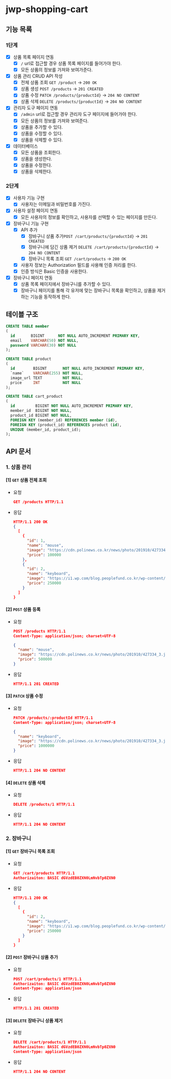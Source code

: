 # jwp-shopping-cart

## 기능 목록

### 1단계
- [x] 상품 목록 페이지 연동
    - [x] `/` url로 접근할 경우 상품 목록 페이지를 들어가야 한다.
    - [x] 모든 상품의 정보를 가져와 보여가준다.
- [x] 상품 관리 CRUD API 작성
    - [x] 전체 상품 조회 `GET /product` → `200 OK`
    - [x] 상품 생성 `POST /products` → `201 CREATED`
    - [x] 상품 수정 `PATCH /products/{productId}` → `204 NO CONTENT`
    - [x] 상품 삭제 `DELETE /products/{productId}` → `204 NO CONTENT` 
- [x] 관리자 도구 페이지 연동
    - [x] `/admin` url로 접근할 경우 관리자 도구 페이지에 들어가야 한다.
    - [x] 모든 상품의 정보를 가져와 보여준다.
    - [x] 상품을 추가할 수 있다.
    - [x] 상품을 수정할 수 있다.
    - [x] 상품을 삭제할 수 있다.
- [x] 데이터베이스
    - [x] 모든 상품을 조회한다.
    - [x] 상품을 생성한다.
    - [x] 상품을 수정한다.
    - [x] 상품을 삭제한다.

### 2단계
- [x] 사용자 기능 구현
  - [x] 사용자는 이메일과 비밀번호를 가진다.
- [x] 사용자 설정 페이지 연동
  - [x] 모든 사용자의 정보를 확인하고, 사용자를 선택할 수 있는 페이지를 만든다.
- [x] 장바구니 기능 구현
  - [x] API 추가
    - [x] 장바구니 상품 추가`POST /cart/products/{productId}` → `201 CREATED`
    - [x] 장바구니에 담긴 상품 제거 `DELETE /cart/products/{productId}` → `204 NO CONTENT`
    - [x] 장바구니 목록 조회 `GET /cart/products` → `200 OK`
  - [x] 사용자 정보는 Authorization 필드를 사용해 인증 처리를 한다.
  - [x] 인증 방식은 Basic 인증을 사용한다.
- [x] 장바구니 페이지 연동
  - [x] 상품 목록 페이지에서 장바구니를 추가할 수 있다.
  - [x] 장바구니 페이지를 통해 각 유저에 맞는 장바구니 목록을 확인하고, 상품을 제거하는 기능을 동작하게 한다.

## 테이블 구조

```sql
CREATE TABLE member
(
  id       BIGINT      NOT NULL AUTO_INCREMENT PRIMARY KEY,
  email    VARCHAR(50) NOT NULL,
  password VARCHAR(30) NOT NULL
);

CREATE TABLE product
(
  id        BIGINT       NOT NULL AUTO_INCREMENT PRIMARY KEY,
  `name`    VARCHAR(255) NOT NULL,
  image_url TEXT         NOT NULL,
  price     INT          NOT NULL
);

CREATE TABLE cart_product
(
  id         BIGINT NOT NULL AUTO_INCREMENT PRIMARY KEY,
  member_id  BIGINT NOT NULL,
  product_id BIGINT NOT NULL,
  FOREIGN KEY (member_id) REFERENCES member (id),
  FOREIGN KEY (product_id) REFERENCES product (id),
  UNIQUE (member_id, product_id);
);
```

## API 문서
### 1. 상품 관리
#### [1] `GET` 상품 전체 조회
- 요청
  ```json
  GET /products HTTP/1.1
  ```
- 응답
  ```json
  HTTP/1.1 200 OK
  {
    [
      {
        "id": 1,
        "name": "mouse",
        "image": "https://cdn.polinews.co.kr/news/photo/201910/427334_3.jpg",
        "price": 100000
      },
      {
        "id": 2,
        "name": "keyboard",
        "image": "https://i1.wp.com/blog.peoplefund.co.kr/wp-content/uploads/2020/01/진혁.jpg?fit=770%2C418&ssl=1",
        "price": 250000
      }
    ]
  }
  ```
#### [2] `POST` 상품 등록
- 요청
  ```json
  POST /products HTTP/1.1
  Content-Type: application/json; charset=UTF-8
  
  {
    "name": "mouse",
    "image": "https://cdn.polinews.co.kr/news/photo/201910/427334_3.jpg",
    "price": 500000
  }
  ```
- 응답
  ```json
  HTTP/1.1 201 CREATED
  ```

#### [3] `PATCH` 상품 수정
- 요청
  ```json
  PATCH /products/:productId HTTP/1.1
  Content-Type: application/json; charset=UTF-8
  
  {
    "name": "keyboard",
    "image": "https://cdn.polinews.co.kr/news/photo/201910/427334_3.jpg",
    "price": 1000000
  }
  ```
- 응답
  ```json
  HTTP/1.1 204 NO CONTENT
  ```

#### [4] `DELETE` 상품 삭제
- 요청
  ```json
  DELETE /products/1 HTTP/1.1
  ```
- 응답
  ```json
  HTTP/1.1 204 NO CONTENT
  ```

### 2. 장바구니

#### [1] `GET` 장바구니 목록 조회
- 요청
  ```json
  GET /cart/products HTTP/1.1
  Authorizaiton: BASIC dGVzdEB0ZXN0LmNvbTp0ZXN0
  ```
- 응답
  ```json
  HTTP/1.1 200 OK
  {
    [
      {
        "id": 2,
        "name": "keyboard",
        "image": "https://i1.wp.com/blog.peoplefund.co.kr/wp-content/uploads/2020/01/진혁.jpg?fit=770%2C418&ssl=1",
        "price": 250000
      }
    ]
  }
  ```
#### [2] `POST` 장바구니 상품 추가
- 요청
  ```json
  POST /cart/products/1 HTTP/1.1
  Authorizaiton: BASIC dGVzdEB0ZXN0LmNvbTp0ZXN0
  Content-Type: application/json
  ```
- 응답
  ```json
  HTTP/1.1 201 CREATED
  ```
#### [3] `DELETE` 장바구니 상품 제거
- 요청
  ```json
  DELETE /cart/products/1 HTTP/1.1
  Authorizaiton: BASIC dGVzdEB0ZXN0LmNvbTp0ZXN0
  Content-Type: application/json
  ```
- 응답
  ```json
  HTTP/1.1 204 NO CONTENT
  ```
